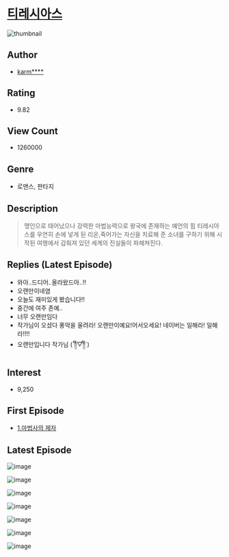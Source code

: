 # [티레시아스](https://comic.naver.com/bestChallenge/list?titleId=637637)
![thumbnail](https://image-comic.pstatic.net/user_contents_data/challenge_comic/2022/03/08/281419/thumbnail_202x1646311bb52_3054_49f2_b613_6d5ba3416767_00003556.JPEG)

## Author
- [karm****](https://comic.naver.com/artistTitle?id=281419)

## Rating
- 9.82

## View Count
- 1260000

## Genre
- 로맨스, 판타지

## Description
> 맹인으로 태어났으나 강력한 마법능력으로 왕국에 존재하는 예언의 힘 티레시아스를 우연히 손에 넣게 된 리온,죽어가는 자신을 치료해 준 소녀를 구하기 위해 시작된 여행에서 감춰져 있던 세계의 진실들이 파헤쳐진다.

## Replies (Latest Episode)
- 와아..드디어..올라왔드아..!!
- 오랜만이네염
- 오늘도 재미있게 봤습니다!!
- 중간에 여주 존예..
- 너무 오랜만임다
- 작가님이 오셨다 풍악을 울려라! 오랜만이예요!어서오세요! 네이버는 일해라! 일해라!!!!
- 오랜만입니다 작가님 (´༎ຶ▽༎ຶ`)

## Interest
- 9,250

## First Episode
- [1.마법사의 제자](https://comic.naver.com/bestChallenge/detail?titleId=637637&no=17)

## Latest Episode
![image](https://image-comic.pstatic.net/user_contents_data/challenge_comic/2022/08/15/281419/upload_3978192920229012537.jpeg)

![image](https://image-comic.pstatic.net/user_contents_data/challenge_comic/2022/08/15/281419/upload_3545798784333394226.jpeg)

![image](https://image-comic.pstatic.net/user_contents_data/challenge_comic/2022/08/15/281419/upload_3689121233853954405.jpeg)

![image](https://image-comic.pstatic.net/user_contents_data/challenge_comic/2022/08/15/281419/upload_7089338041149503032.jpeg)

![image](https://image-comic.pstatic.net/user_contents_data/challenge_comic/2022/08/16/281419/upload_3919084072801219430.jpeg)

![image](https://image-comic.pstatic.net/user_contents_data/challenge_comic/2022/08/15/281419/upload_3545800081312658275.jpeg)

![image](https://image-comic.pstatic.net/user_contents_data/challenge_comic/2022/08/15/281419/upload_3762817095083242034.jpeg)
